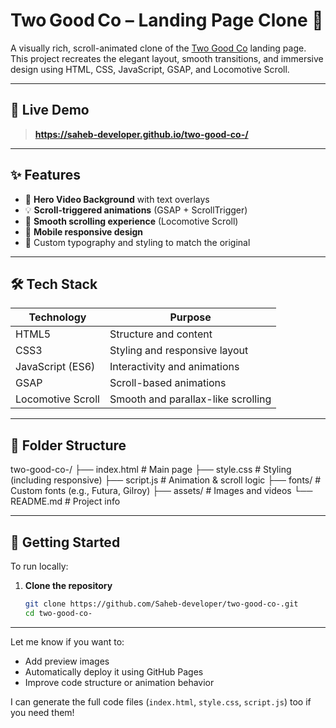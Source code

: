 # Two Good Co – Landing Page Clone 🌿

A visually rich, scroll-animated clone of the [Two Good Co](https://twogood.com.au) landing page. This project recreates the elegant layout, smooth transitions, and immersive design using HTML, CSS, JavaScript, GSAP, and Locomotive Scroll.

---

## 🔗 Live Demo

>  
> **https://saheb-developer.github.io/two-good-co-/**
---

## ✨ Features

- 🎥 **Hero Video Background** with text overlays
- 💡 **Scroll-triggered animations** (GSAP + ScrollTrigger)
- 🧭 **Smooth scrolling experience** (Locomotive Scroll)
- 📱 **Mobile responsive design**
- 🎨 Custom typography and styling to match the original

---

## 🛠 Tech Stack

| Technology         | Purpose                                  |
|-------------------|------------------------------------------|
| HTML5             | Structure and content                    |
| CSS3              | Styling and responsive layout            |
| JavaScript (ES6)  | Interactivity and animations             |
| GSAP              | Scroll-based animations                  |
| Locomotive Scroll | Smooth and parallax-like scrolling       |

---

## 📁 Folder Structure

two-good-co-/ ├── index.html         # Main page ├── style.css          # Styling (including responsive) ├── script.js          # Animation & scroll logic ├── fonts/             # Custom fonts (e.g., Futura, Gilroy) ├── assets/            # Images and videos └── README.md          # Project info

---

## 🚀 Getting Started

To run locally:

1. **Clone the repository**
   ```bash
   git clone https://github.com/Saheb-developer/two-good-co-.git
   cd two-good-co-
---

Let me know if you want to:
- Add preview images
- Automatically deploy it using GitHub Pages
- Improve code structure or animation behavior

I can generate the full code files (`index.html`, `style.css`, `script.js`) too if you need them!
